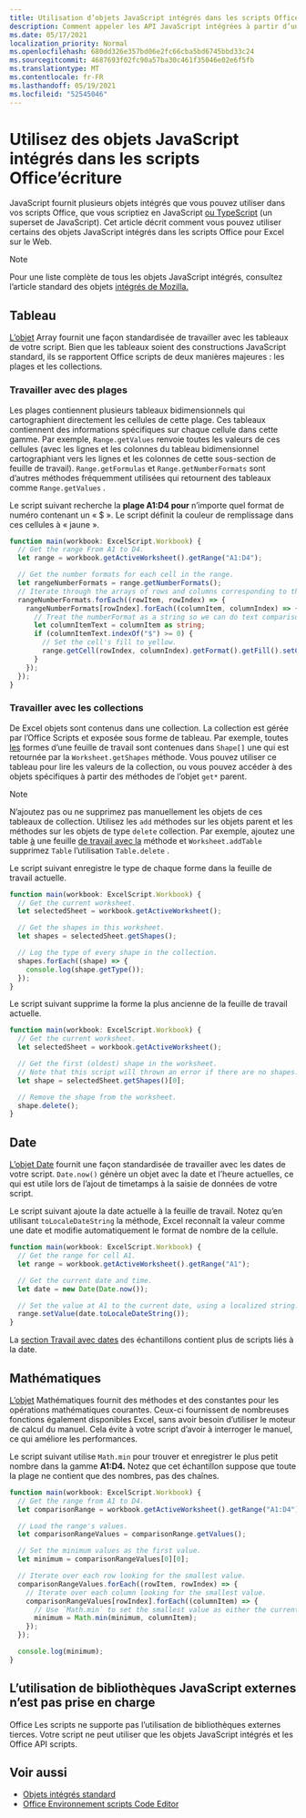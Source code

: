 ```yaml
---
title: Utilisation d’objets JavaScript intégrés dans les scripts Office
description: Comment appeler les API JavaScript intégrées à partir d’un script Office dans Excel sur le Web.
ms.date: 05/17/2021
localization_priority: Normal
ms.openlocfilehash: 680dd326e357bd06e2fc66cba5bd6745bbd33c24
ms.sourcegitcommit: 4687693f02fc90a57ba30c461f35046e02e6f5fb
ms.translationtype: MT
ms.contentlocale: fr-FR
ms.lasthandoff: 05/19/2021
ms.locfileid: "52545046"
---
```

# <a name="use-built-in-javascript-objects-in-office-scripts"></a>Utilisez des objets JavaScript intégrés dans les scripts Office’écriture

JavaScript fournit plusieurs objets intégrés que vous pouvez utiliser dans vos scripts Office, que vous scriptiez en JavaScript [ou TypeScript](../overview/code-editor-environment.md) (un superset de JavaScript). Cet article décrit comment vous pouvez utiliser certains des objets JavaScript intégrés dans les scripts Office pour Excel sur le Web.

> [!NOTE]
> Pour une liste complète de tous les objets JavaScript intégrés, consultez l’article standard des objets [intégrés de Mozilla.](https://developer.mozilla.org/docs/Web/JavaScript/Reference/Global_Objects)

## <a name="array"></a>Tableau

[L’objet](https://developer.mozilla.org/docs/Web/JavaScript/Reference/Global_Objects/Array) Array fournit une façon standardisée de travailler avec les tableaux de votre script. Bien que les tableaux soient des constructions JavaScript standard, ils se rapportent Office scripts de deux manières majeures : les plages et les collections.

### <a name="work-with-ranges"></a>Travailler avec des plages

Les plages contiennent plusieurs tableaux bidimensionnels qui cartographient directement les cellules de cette plage. Ces tableaux contiennent des informations spécifiques sur chaque cellule dans cette gamme. Par exemple, `Range.getValues` renvoie toutes les valeurs de ces cellules (avec les lignes et les colonnes du tableau bidimensionnel cartographiant vers les lignes et les colonnes de cette sous-section de feuille de travail). `Range.getFormulas` et `Range.getNumberFormats` sont d’autres méthodes fréquemment utilisées qui retournent des tableaux comme `Range.getValues` .

Le script suivant recherche la **plage A1:D4 pour** n’importe quel format de numéro contenant un « $ ». Le script définit la couleur de remplissage dans ces cellules à « jaune ».

```TypeScript
function main(workbook: ExcelScript.Workbook) {
  // Get the range From A1 to D4.
  let range = workbook.getActiveWorksheet().getRange("A1:D4");

  // Get the number formats for each cell in the range.
  let rangeNumberFormats = range.getNumberFormats();
  // Iterate through the arrays of rows and columns corresponding to those in the range.
  rangeNumberFormats.forEach((rowItem, rowIndex) => {
    rangeNumberFormats[rowIndex].forEach((columnItem, columnIndex) => {
      // Treat the numberFormat as a string so we can do text comparisons.
      let columnItemText = columnItem as string;
      if (columnItemText.indexOf("$") >= 0) {
        // Set the cell's fill to yellow.
        range.getCell(rowIndex, columnIndex).getFormat().getFill().setColor("yellow");
      }
    });
  });
}
```

### <a name="work-with-collections"></a>Travailler avec les collections

De Excel objets sont contenus dans une collection. La collection est gérée par l’Office Scripts et exposée sous forme de tableau. Par exemple, toutes [les](/javascript/api/office-scripts/excelscript/excelscript.shape) formes d’une feuille de travail sont contenues dans `Shape[]` une qui est retournée par la `Worksheet.getShapes` méthode. Vous pouvez utiliser ce tableau pour lire les valeurs de la collection, ou vous pouvez accéder à des objets spécifiques à partir des méthodes de l’objet `get*` parent.

> [!NOTE]
> N’ajoutez pas ou ne supprimez pas manuellement les objets de ces tableaux de collection. Utilisez les `add` méthodes sur les objets parent et les méthodes sur les objets de type `delete` collection. Par exemple, ajoutez une table [à](/javascript/api/office-scripts/excelscript/excelscript.table) une feuille [de travail avec la](/javascript/api/office-scripts/excelscript/excelscript.worksheet) méthode et `Worksheet.addTable` supprimez `Table` l’utilisation `Table.delete` .

Le script suivant enregistre le type de chaque forme dans la feuille de travail actuelle.

```TypeScript
function main(workbook: ExcelScript.Workbook) {
  // Get the current worksheet.
  let selectedSheet = workbook.getActiveWorksheet();

  // Get the shapes in this worksheet.
  let shapes = selectedSheet.getShapes();

  // Log the type of every shape in the collection.
  shapes.forEach((shape) => {
    console.log(shape.getType());
  });
}
```

Le script suivant supprime la forme la plus ancienne de la feuille de travail actuelle.

```Typescript
function main(workbook: ExcelScript.Workbook) {
  // Get the current worksheet.
  let selectedSheet = workbook.getActiveWorksheet();

  // Get the first (oldest) shape in the worksheet.
  // Note that this script will thrown an error if there are no shapes.
  let shape = selectedSheet.getShapes()[0];

  // Remove the shape from the worksheet.
  shape.delete();
}
```

## <a name="date"></a>Date

[L’objet Date](https://developer.mozilla.org/docs/Web/JavaScript/Reference/Global_Objects/Date) fournit une façon standardisée de travailler avec les dates de votre script. `Date.now()` génère un objet avec la date et l’heure actuelles, ce qui est utile lors de l’ajout de timetamps à la saisie de données de votre script.

Le script suivant ajoute la date actuelle à la feuille de travail. Notez qu’en utilisant `toLocaleDateString` la méthode, Excel reconnaît la valeur comme une date et modifie automatiquement le format de nombre de la cellule.

```TypeScript
function main(workbook: ExcelScript.Workbook) {
  // Get the range for cell A1.
  let range = workbook.getActiveWorksheet().getRange("A1");

  // Get the current date and time.
  let date = new Date(Date.now());

  // Set the value at A1 to the current date, using a localized string.
  range.setValue(date.toLocaleDateString());
}
```

La [section Travail avec dates](../resources/samples/excel-samples.md#dates) des échantillons contient plus de scripts liés à la date.

## <a name="math"></a>Mathématiques

[L’objet](https://developer.mozilla.org/docs/Web/JavaScript/Reference/Global_Objects/Math) Mathématiques fournit des méthodes et des constantes pour les opérations mathématiques courantes. Ceux-ci fournissent de nombreuses fonctions également disponibles Excel, sans avoir besoin d’utiliser le moteur de calcul du manuel. Cela évite à votre script d’avoir à interroger le manuel, ce qui améliore les performances.

Le script suivant utilise `Math.min` pour trouver et enregistrer le plus petit nombre dans la gamme **A1:D4.** Notez que cet échantillon suppose que toute la plage ne contient que des nombres, pas des chaînes.

```TypeScript
function main(workbook: ExcelScript.Workbook) {
  // Get the range from A1 to D4.
  let comparisonRange = workbook.getActiveWorksheet().getRange("A1:D4");

  // Load the range's values.
  let comparisonRangeValues = comparisonRange.getValues();

  // Set the minimum values as the first value.
  let minimum = comparisonRangeValues[0][0];

  // Iterate over each row looking for the smallest value.
  comparisonRangeValues.forEach((rowItem, rowIndex) => {
    // Iterate over each column looking for the smallest value.
    comparisonRangeValues[rowIndex].forEach((columnItem) => {
      // Use `Math.min` to set the smallest value as either the current cell's value or the previous minimum.
      minimum = Math.min(minimum, columnItem);
    });
  });

  console.log(minimum);
}

```

## <a name="use-of-external-javascript-libraries-is-not-supported"></a>L’utilisation de bibliothèques JavaScript externes n’est pas prise en charge

Office Les scripts ne supporte pas l’utilisation de bibliothèques externes tierces. Votre script ne peut utiliser que les objets JavaScript intégrés et les Office API scripts.

## <a name="see-also"></a>Voir aussi

- [Objets intégrés standard](https://developer.mozilla.org/docs/Web/JavaScript/Reference/Global_Objects)
- [Office Environnement scripts Code Editor](../overview/code-editor-environment.md)
